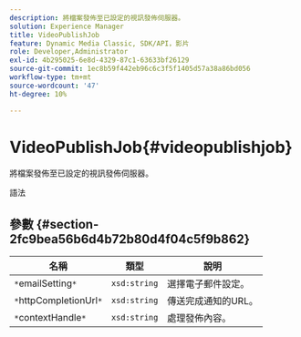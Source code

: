 ```yaml
---
description: 將檔案發佈至已設定的視訊發佈伺服器。
solution: Experience Manager
title: VideoPublishJob
feature: Dynamic Media Classic, SDK/API，影片
role: Developer,Administrator
exl-id: 4b295025-6e8d-4329-87c1-63633bf26129
source-git-commit: 1ec8b59f442eb96c6c3f5f1405d57a38a86bd056
workflow-type: tm+mt
source-wordcount: '47'
ht-degree: 10%

---
```


# VideoPublishJob{#videopublishjob}

將檔案發佈至已設定的視訊發佈伺服器。

語法

## 參數 {#section-2fc9bea56b6d4b72b80d4f04c5f9b862}

| 名稱 | 類型 | 說明 |
|---|---|---|
| `*`emailSetting`*` | `xsd:string` | 選擇電子郵件設定。 |
| `*`httpCompletionUrl`*` | `xsd:string` | 傳送完成通知的URL。 |
| `*`contextHandle`*` | `xsd:string` | 處理發佈內容。 |
